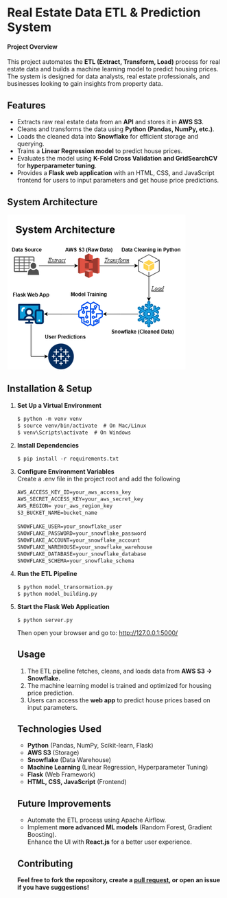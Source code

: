 # Real Estate Data ETL & Prediction System

<h4>Project Overview</h4>
<p>This project automates the <b>ETL (Extract, Transform, Load)</b> process for real estate data and builds a machine learning model to predict housing prices. The system is designed for data analysts, real estate professionals, and businesses looking to gain insights from property data.</p>

## Features
<ul>
<li>Extracts raw real estate data from an <b>API</b> and stores it in <b>AWS S3</b>.</li>
<li>Cleans and transforms the data using <b>Python (Pandas, NumPy, etc.)</b>.</li>
<li>Loads the cleaned data into <b>Snowflake</b> for efficient storage and querying.</li>
<li>Trains a <b>Linear Regression model</b> to predict house prices.
<li>Evaluates the model using <b>K-Fold Cross Validation and GridSearchCV</b> for <b>hyperparameter tuning</b>.</li>
<li>Provides a <b>Flask web application</b> with an HTML, CSS, and JavaScript frontend for users to input parameters and get house price predictions.</li>
</ul>

## System Architecture

![System Architecture](image/System_Archi.drawio.png)

## Installation & Setup

<ol>
<li><strong>Set Up a Virtual Environment</li></strong>

```
$ python -m venv venv
$ source venv/bin/activate  # On Mac/Linux  
$ venv\Scripts\activate  # On Windows
```

<li><strong>Install Dependencies</li></strong>

```
$ pip install -r requirements.txt
``` 

<li><strong>Configure Environment Variables</li></strong>
Create a .env file in the project root and add the following

```
AWS_ACCESS_KEY_ID=your_aws_access_key  
AWS_SECRET_ACCESS_KEY=your_aws_secret_key 
AWS_REGION= your_aws_region_key
S3_BUCKET_NAME=bucket_name

SNOWFLAKE_USER=your_snowflake_user  
SNOWFLAKE_PASSWORD=your_snowflake_password  
SNOWFLAKE_ACCOUNT=your_snowflake_account  
SNOWFLAKE_WAREHOUSE=your_snowflake_warehouse  
SNOWFLAKE_DATABASE=your_snowflake_database  
SNOWFLAKE_SCHEMA=your_snowflake_schema  
```

<li><strong>Run the ETL Pipeline</li></strong>

```
$ python model_transormation.py
$ python model_building.py
```

<li><strong>Start the Flask Web Application</li></strong>

```
$ python server.py
```

Then open your browser and go to:
http://127.0.0.1:5000/


## Usage
<ol>
<li>The ETL pipeline fetches, cleans, and loads data from <b> AWS S3 → Snowflake.</li></b>
<li>The machine learning model is trained and optimized for housing price prediction.</li>
<li>Users can access the <b>web app</b> to predict house prices based on input parameters.</li>
</ol>

## Technologies Used
<ul>
<li><strong>Python</strong> (Pandas, NumPy, Scikit-learn, Flask)</li>
<li><strong>AWS S3</strong> (Storage)</li>
<li><strong>Snowflake</strong> (Data Warehouse)</li>
<li><strong>Machine Learning</strong> (Linear Regression, Hyperparameter Tuning)</li>
<li><strong>Flask</strong> (Web Framework)</li>
<li><strong>HTML, CSS, JavaScript</strong> (Frontend)</li>
</ul>

## Future Improvements
<ul>
<li>Automate the ETL process using Apache Airflow.</li>
<li>Implement <strong>more advanced ML models</strong> (Random Forest, Gradient Boosting).</li>
</li>Enhance the UI with <strong>React.js</strong> for a better user experience.</li>
</ul>


## Contributing
<strong>Feel free to fork the repository, create a <u>pull request</u>, or open an issue if you have suggestions!</strong>